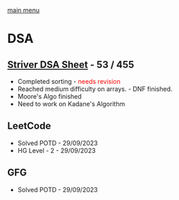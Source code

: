 [main menu](./README.md)

# DSA 
## [Striver DSA Sheet](https://takeuforward.org/strivers-a2z-dsa-course/strivers-a2z-dsa-course-sheet-2/) - 53 / 455
 - Completed sorting - <span style="color:red">needs revision</span>
 - Reached medium difficulty on arrays. - DNF finished.
 - Moore's Algo finished
 - Need to work on Kadane's Algorithm

## LeetCode
- Solved POTD - 29/09/2023
- HG Level - 2 - 29/09/2023
## GFG
- Solved POTD -  29/09/2023